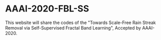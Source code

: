 # AAAI-2020-FBL-SS

This website will share the codes of the "Towards Scale-Free Rain Streak Removal via Self-Supervised Fractal Band Learning", Accepted by AAAI-2020.
